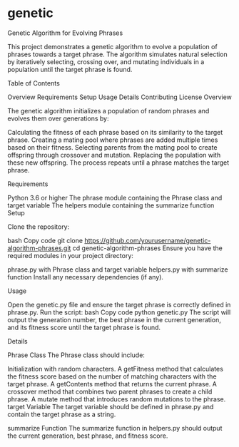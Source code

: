 # genetic

Genetic Algorithm for Evolving Phrases

This project demonstrates a genetic algorithm to evolve a population of phrases towards a target phrase. The algorithm simulates natural selection by iteratively selecting, crossing over, and mutating individuals in a population until the target phrase is found.

Table of Contents

Overview
Requirements
Setup
Usage
Details
Contributing
License
Overview

The genetic algorithm initializes a population of random phrases and evolves them over generations by:

Calculating the fitness of each phrase based on its similarity to the target phrase.
Creating a mating pool where phrases are added multiple times based on their fitness.
Selecting parents from the mating pool to create offspring through crossover and mutation.
Replacing the population with these new offspring.
The process repeats until a phrase matches the target phrase.

Requirements

Python 3.6 or higher
The phrase module containing the Phrase class and target variable
The helpers module containing the summarize function
Setup

Clone the repository:

bash
Copy code
git clone https://github.com/yourusername/genetic-algorithm-phrases.git
cd genetic-algorithm-phrases
Ensure you have the required modules in your project directory:

phrase.py with Phrase class and target variable
helpers.py with summarize function
Install any necessary dependencies (if any).

Usage

Open the genetic.py file and ensure the target phrase is correctly defined in phrase.py.
Run the script:
bash
Copy code
python genetic.py
The script will output the generation number, the best phrase in the current generation, and its fitness score until the target phrase is found.

Details

Phrase Class
The Phrase class should include:

Initialization with random characters.
A getFitness method that calculates the fitness score based on the number of matching characters with the target phrase.
A getContents method that returns the current phrase.
A crossover method that combines two parent phrases to create a child phrase.
A mutate method that introduces random mutations to the phrase.
target Variable
The target variable should be defined in phrase.py and contain the target phrase as a string.

summarize Function
The summarize function in helpers.py should output the current generation, best phrase, and fitness score.
